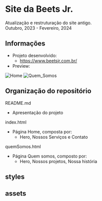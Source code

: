 # Site da Beets Jr.
Atualização e restruturação do site antigo. <br>
Outubro, 2023 - Fevereiro, 2024

## Informações
- Projeto desenvolvido:
  - https://www.beetsjr.com.br/ 
- Preview:

<img src="https://github.com/Beets-Jr/siteBeets2023/assets/82007736/408a0df4-5384-437c-8a79-899c81886791" alt="Home">
<img src="https://github.com/Beets-Jr/siteBeets2023/assets/82007736/f59be94b-acb5-4c6a-8bbb-addcf88c9251" alt="Quem_Somos">

## Organização do repositório
README.md
  - Apresentação do projeto

index.html
- Página Home, composta por:
    - Hero, Nossos Serviços e Contato

quemSomos.html
- Página Quem somos, composto por:
  - Hero, Nossos projetos, Nossa história

styles
- 
assets
- 
